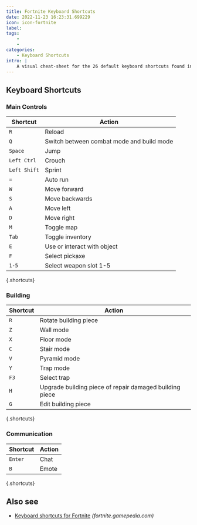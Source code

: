 ```yaml
---
title: Fortnite Keyboard Shortcuts
date: 2022-11-23 16:23:31.699229
icon: icon-fortnite
label: 
tags: 
    - 
    - 
categories:
    - Keyboard Shortcuts
intro: |
    A visual cheat-sheet for the 26 default keyboard shortcuts found in Fortnite
---
```




Keyboard Shortcuts
------------------



### Main Controls

Shortcut | Action
---|---
`R`  | Reload
`Q`  | Switch between combat mode and build mode
`Space`  | Jump
`Left Ctrl`  | Crouch
`Left Shift`  | Sprint
`=`  | Auto run
`W`  | Move forward
`S`  | Move backwards
`A`  | Move left
`D`  | Move right
`M`  | Toggle map
`Tab`  | Toggle inventory
`E`  | Use or interact with object
`F`  | Select pickaxe
`1-5`  | Select weapon slot 1-5
{.shortcuts}


### Building

Shortcut | Action
---|---
`R`  | Rotate building piece
`Z`  | Wall mode
`X`  | Floor mode
`C`  | Stair mode
`V`  | Pyramid mode
`Y`  | Trap mode
`F3`  | Select trap
`H`  | Upgrade building piece of repair damaged building piece
`G`  | Edit building piece
{.shortcuts}


### Communication

Shortcut | Action
---|---
`Enter`  | Chat
`B`  | Emote
{.shortcuts}




Also see
--------
- [Keyboard shortcuts for Fortnite](https://fortnite.gamepedia.com/Controls) _(fortnite.gamepedia.com)_
